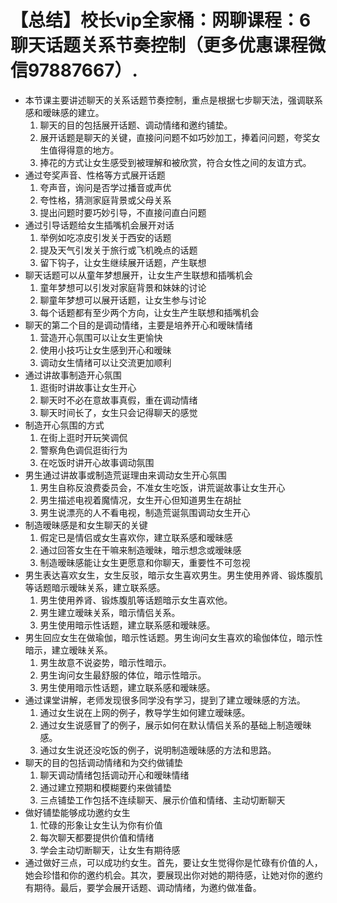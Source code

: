 # 【总结】校长vip全家桶：网聊课程：6聊天话题关系节奏控制（更多优惠课程微信97887667）.

-   本节课主要讲述聊天的关系话题节奏控制，重点是根据七步聊天法，强调联系感和暧昧感的建立。
    1.  聊天的目的包括展开话题、调动情绪和邀约铺垫。
    2.  展开话题是聊天的关键，直接问问题不如巧妙加工，捧着问问题，夸奖女生值得得意的地方。
    3.  捧花的方式让女生感受到被理解和被欣赏，符合女性之间的友谊方式。
-   通过夸奖声音、性格等方式展开话题
    1.  夸声音，询问是否学过播音或声优
    2.  夸性格，猜测家庭背景或父母关系
    3.  提出问题时要巧妙引导，不直接问直白问题
-   通过引导话题给女生插嘴机会展开对话
    1.  举例如吃凉皮引发关于西安的话题
    2.  提及天气引发关于旅行或飞机晚点的话题
    3.  留下钩子，让女生继续展开话题，产生联想
-   聊天话题可以从童年梦想展开，让女生产生联想和插嘴机会
    1.  童年梦想可以引发对家庭背景和妹妹的讨论
    2.  聊童年梦想可以展开话题，让女生参与讨论
    3.  每个话题都有至少两个方向，让女生产生联想和插嘴机会
-   聊天的第二个目的是调动情绪，主要是培养开心和暧昧情绪
    1.  营造开心氛围可以让女生更愉快
    2.  使用小技巧让女生感到开心和暧昧
    3.  调动女生情绪可以让交流更加顺利
-   通过讲故事制造开心氛围
    1.  逛街时讲故事让女生开心
    2.  聊天时不必在意故事真假，重在调动情绪
    3.  聊天时间长了，女生只会记得聊天的感觉
-   制造开心氛围的方式
    1.  在街上逛时开玩笑调侃
    2.  警察角色调侃逛街行为
    3.  在吃饭时讲开心故事调动氛围
-   男生通过讲故事或制造荒诞理由来调动女生开心氛围
    1.  男生自称反浪费委员会，不准女生吃饭，讲荒诞故事让女生开心
    2.  男生描述电视着魔情况，女生开心但知道男生在胡扯
    3.  男生说漂亮的人不看电视，制造荒诞氛围调动女生开心
-   制造暧昧感是和女生聊天的关键
    1.  假定已是情侣或女生喜欢你，建立联系感和暧昧感
    2.  通过回答女生在干嘛来制造暧昧，暗示想念或暧昧感
    3.  制造暧昧感能让女生更愿意和你聊天，重要性不可忽视
-   男生表达喜欢女生，女生反驳，暗示女生喜欢男生。男生使用养肾、锻炼腹肌等话题暗示暧昧关系，建立联系感。
    1.  男生使用养肾、锻炼腹肌等话题暗示女生喜欢他。
    2.  男生建立暧昧关系，暗示情侣关系。
    3.  男生使用暗示性话题，建立联系感和暧昧感。
-   男生回应女生在做瑜伽，暗示性话题。男生询问女生喜欢的瑜伽体位，暗示性暗示，建立暧昧关系。
    1.  男生故意不说姿势，暗示性暗示。
    2.  男生询问女生最舒服的体位，暗示性暗示。
    3.  男生使用暗示性话题，建立联系感和暧昧感。
-   通过课堂讲解，老师发现很多同学没有学习，提到了建立暧昧感的方法。
    1.  通过女生说在上网的例子，教导学生如何建立暧昧感。
    2.  通过女生说感冒了的例子，展示如何在默认情侣关系的基础上制造暧昧感。
    3.  通过女生说还没吃饭的例子，说明制造暧昧感的方法和思路。
-   聊天的目的包括调动情绪和为交约做铺垫
    1.  聊天调动情绪包括调动开心和暧昧情绪
    2.  通过建立预期和模糊要约来做铺垫
    3.  三点铺垫工作包括不连续聊天、展示价值和情绪、主动切断聊天
-   做好铺垫能够成功邀约女生
    1.  忙碌的形象让女生认为你有价值
    2.  每次聊天都要提供价值和情绪
    3.  学会主动切断聊天，让女生有期待感
-   通过做好三点，可以成功约女生。首先，要让女生觉得你是忙碌有价值的人，她会珍惜和你的邀约机会。其次，要展现出你对她的期待感，让她对你的邀约有期待。最后，要学会展开话题、调动情绪，为邀约做准备。